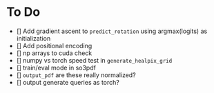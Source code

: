 # To Do
- [] Add gradient ascent to `predict_rotation` using argmax(logits) as initialization
- [] Add positional encoding
- [] np arrays to cuda check
- [] numpy vs torch speed test in `generate_healpix_grid`
- [] train/eval mode in so3pdf
- [] `output_pdf` are these really normalized?
- [] output generate queries as torch?
